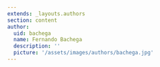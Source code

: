 ```yaml
---
extends: _layouts.authors
section: content
author:
  uid: bachega
  name: Fernando Bachega
  description: ''
  picture: '/assets/images/authors/bachega.jpg'
---
```

